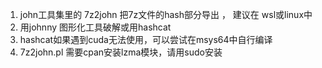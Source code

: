 1. john工具集里的 7z2john 把7z文件的hash部分导出  ， 建议在 wsl或linux中
2. 用johnny 图形化工具破解或用hashcat
3. hashcat如果遇到cuda无法使用，可以尝试在msys64中自行编译
4. 7z2john.pl 需要cpan安装lzma模块，请用sudo安装
